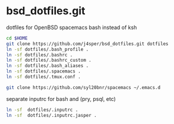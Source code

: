 bsd_dotfiles.git
============
dotfiles for OpenBSD
spacemacs
bash instead of ksh

```sh
cd $HOME
git clone https://github.com/j4sper/bsd_dotfiles.git dotfiles
ln -sf dotfiles/.bash_profile .
ln -sf dotfiles/.bashrc .
ln -sf dotfiles/.bashrc_custom .
ln -sf dotfiles/.bash_aliases .
ln -sf dotfiles/.spacemacs .
ln -sf dotfiles/.tmux.conf .

git clone https://github.com/syl20bnr/spacemacs ~/.emacs.d
```

separate inputrc for bash and (pry, psql, etc)
```sh
ln -sf  dotfiles/.inputrc .
ln -sf  dotfiles/.inputrc.jasper .
```
